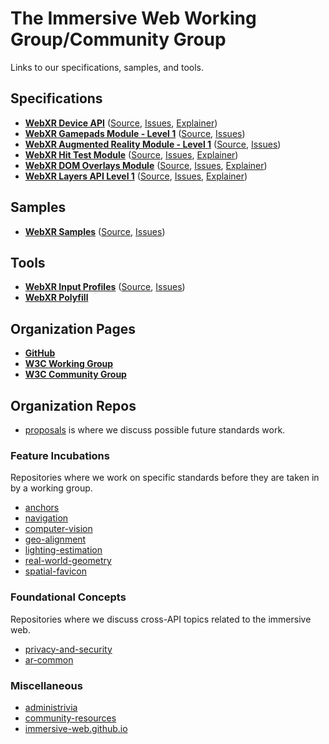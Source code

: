 The Immersive Web Working Group/Community Group
=================================================

Links to our specifications, samples, and tools.

Specifications
--------------
  - [**WebXR Device API**](https://immersive-web.github.io/webxr/) ([Source](https://github.com/immersive-web/webxr), [Issues](https://github.com/immersive-web/webxr/issues), [Explainer](https://github.com/immersive-web/webxr/blob/master/explainer.md))
  - [**WebXR Gamepads Module - Level 1**](https://immersive-web.github.io/webxr-gamepads-module/) ([Source](https://github.com/immersive-web/webxr-gamepads-module), [Issues](https://github.com/immersive-web/webxr-gamepads-module/issues))
  - [**WebXR Augmented Reality Module - Level 1**](https://immersive-web.github.io/webxr-ar-module/) ([Source](https://github.com/immersive-web/webxr-ar-module), [Issues](https://github.com/immersive-web/webxr-ar-module/issues))
  - [**WebXR Hit Test Module**](https://immersive-web.github.io/hit-test) ([Source](https://github.com/immersive-web/hit-test), [Issues](https://github.com/immersive-web/hit-test/issues), [Explainer](https://github.com/immersive-web/hit-test/blob/master/hit-testing-explainer.md))
  - [**WebXR DOM Overlays Module**](https://immersive-web.github.io/dom-overlays) ([Source](https://github.com/immersive-web/dom-overlays), [Issues](https://github.com/immersive-web/dom-overlays/issues), [Explainer](https://github.com/immersive-web/dom-overlays/blob/master/explainer.md))
  - [**WebXR Layers API Level 1**](https://immersive-web.github.io/layers/) ([Source](https://github.com/immersive-web/layers), [Issues](https://github.com/immersive-web/layers/issues), [Explainer](https://github.com/immersive-web/layers/blob/master/explainer.md))

Samples
-------
  - [**WebXR Samples**](https://immersive-web.github.io/webxr-samples/) ([Source](https://github.com/immersive-web/webxr-samples), [Issues](https://github.com/immersive-web/webxr-samples/issues))

Tools
-----
  - [**WebXR Input Profiles**](https://immersive-web.github.io/webxr-input-profiles/) ([Source](https://github.com/immersive-web/webxr-input-profiles), [Issues](https://github.com/immersive-web/webxr-input-profiles/issues))
  - [**WebXR Polyfill**](https://github.com/immersive-web/webxr-polyfill)

Organization Pages
------------------
  - [**GitHub**](https://github.com/immersive-web)
  - [**W3C Working Group**](https://www.w3.org/immersive-web/)
  - [**W3C Community Group**](https://www.w3.org/community/immersive-web/)

Organization Repos
------------------

- [proposals](https://github.com/immersive-web/proposals) is where we discuss possible future standards work.

### Feature Incubations

Repositories where we work on specific standards before they are taken in by a working group.

- [anchors](https://github.com/immersive-web/anchors)
- [navigation](https://github.com/immersive-web/navigation)
- [computer-vision](https://github.com/immersive-web/computer-vision)
- [geo-alignment](https://github.com/immersive-web/geo-alignment)
- [lighting-estimation](https://github.com/immersive-web/lighting-estimation)
- [real-world-geometry](https://github.com/immersive-web/real-world-geometry)
- [spatial-favicon](https://github.com/immersive-web/spatial-favicons)

### Foundational Concepts

Repositories where we discuss cross-API topics related to the immersive web.

- [privacy-and-security](https://github.com/immersive-web/privacy-and-security)
- [ar-common](https://github.com/immersive-web/ar-common)

### Miscellaneous

- [administrivia](https://github.com/immersive-web/administrivia)
- [community-resources](https://github.com/immersive-web/community-resources)
- [immersive-web.github.io](https://github.com/immersive-web/immersive-web.github.io)
